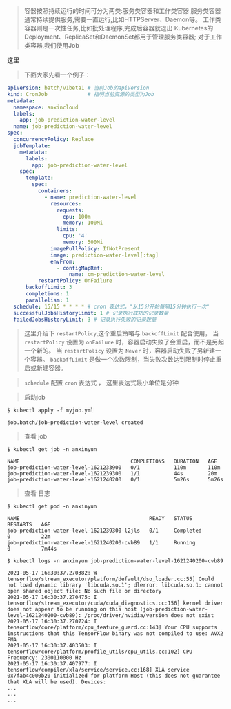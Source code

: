
> 容器按照持续运行的时间可分为两类:服务类容器和工作类容器
> 服务类容器通常持续提供服务,需要一直运行,比如HTTPServer、Daemon等。
> 工作类容器则是一次性任务,比如批处理程序,完成后容器就退出
> Kubernetes的Deployment、ReplicaSet和DaemonSet都用于管理服务类容器;
> 对于工作类容器,我们使用Job

这里

> 下面大家先看一个例子：

```yaml
apiVersion: batch/v1beta1 # 当前Job的apiVersion
kind: CronJob             # 指明当前资源的类型为Job
metadata:
  namespace: anxincloud
  labels:
    app: job-prediction-water-level
  name: job-prediction-water-level
spec:
  concurrencyPolicy: Replace
  jobTemplate:
    metadata:
      labels:
        app: job-prediction-water-level
    spec:
      template:
        spec:
          containers:
            - name: prediction-water-level
              resources:
                requests:
                  cpu: 100m
                  memory: 100Mi
                limits:
                  cpu: '4'
                  memory: 500Mi
              imagePullPolicy: IfNotPresent
              image: prediction-water-level[:tag]
              envFrom:
                - configMapRef:
                    name: cm-prediction-water-level
          restartPolicy: OnFailure 
      backoffLimit: 3
      completions: 1
      parallelism: 1
  schedule: 15/15 * * * * # cron 表达式，"从15分开始每隔15分钟执行一次"
  successfulJobsHistoryLimit: 1 # 记录执行成功的记录数量
  failedJobsHistoryLimit: 3 # 记录执行失败的记录数量
```
> 这里介绍下 `restartPolicy`,这个重启策略与 `backoffLimit` 配合使用，
> 当 `restartPolicy` 设置为 `onFailure` 时，容器启动失败了会重启，而不是另起一个新的。
> 当 `restartPolicy` 设置为 `Never` 时，容器启动失败了另新建一个容器。
> `backoffLimit` 是做一个次数限制，当失败次数达到限制时停止重启或新建容器。 

> `schedule` 配置 `cron` 表达式 ， 这里表达式最小单位是分钟


> 启动job

```shell
$ kubectl apply -f myjob.yml 

job.batch/job-prediction-water-level created
```

> 查看 job
```shell
$ kubectl get job -n anxinyun

NAME                                    COMPLETIONS   DURATION   AGE
job-prediction-water-level-1621233900   0/1           110m       110m
job-prediction-water-level-1621239300   1/1           44s        20m
job-prediction-water-level-1621240200   0/1           5m26s      5m26s

```

> 查看 日志
```shell
$ kubectl get pod -n anxinyun

NAME                                          READY   STATUS              RESTARTS   AGE
job-prediction-water-level-1621239300-l2jls   0/1     Completed           0          22m
job-prediction-water-level-1621240200-cvb89   1/1     Running             0          7m44s

$ kubectl logs -n anxinyun job-prediction-water-level-1621240200-cvb89

2021-05-17 16:30:37.270382: W tensorflow/stream_executor/platform/default/dso_loader.cc:55] Could not load dynamic library 'libcuda.so.1'; dlerror: libcuda.so.1: cannot open shared object file: No such file or directory
2021-05-17 16:30:37.270475: I tensorflow/stream_executor/cuda/cuda_diagnostics.cc:156] kernel driver does not appear to be running on this host (job-prediction-water-level-1621240200-cvb89): /proc/driver/nvidia/version does not exist
2021-05-17 16:30:37.270724: I tensorflow/core/platform/cpu_feature_guard.cc:143] Your CPU supports instructions that this TensorFlow binary was not compiled to use: AVX2 FMA
2021-05-17 16:30:37.403503: I tensorflow/core/platform/profile_utils/cpu_utils.cc:102] CPU Frequency: 2300110000 Hz
2021-05-17 16:30:37.407977: I tensorflow/compiler/xla/service/service.cc:168] XLA service 0x7fab4c000b20 initialized for platform Host (this does not guarantee that XLA will be used). Devices:
...
...
...
```

 


